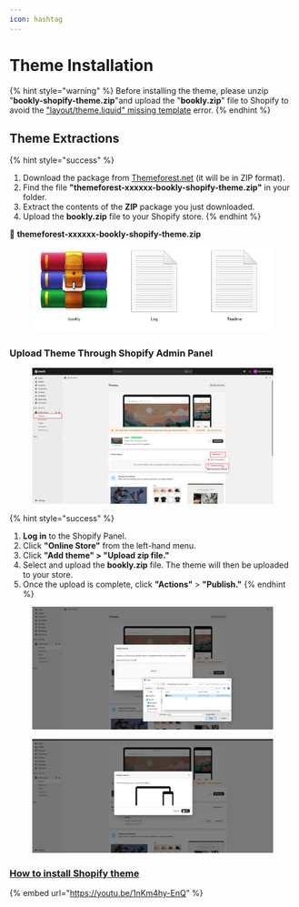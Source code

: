 ```yaml
---
icon: hashtag
---
```


# Theme Installation

{% hint style="warning" %}
Before installing the theme, please unzip "**bookly-shopify-theme.zip**"and  upload the "**bookly.zip**" file to Shopify to avoid the ["layout/theme.liquid" missing template](https://blueskytechco.gitbook.io/glozin-shopify/frequently-asked-questions/missing-template-layout-theme.liquid) error.
{% endhint %}

## **Theme** Extractions <a href="#preparing-the-theme-package" id="preparing-the-theme-package"></a>

{% hint style="success" %}
1. Download the package from  [Themeforest.net](https://themeforest.net/) (it will be in ZIP format).
2. Find the file **"themeforest-xxxxxx-bookly-shopify-theme.zip"** in your folder.
3. Extract the contents of the **ZIP** package you just downloaded.
4. Upload the **bookly.zip** file to your Shopify store.
{% endhint %}

📂 **themeforest-xxxxxx-bookly-shopify-theme.zip**



<figure><img src="../.gitbook/assets/bookly-folder.png" alt=""><figcaption></figcaption></figure>

### Upload Theme Through Shopify Admin Panel



<figure><img src="../.gitbook/assets/install-01.jpg" alt=""><figcaption></figcaption></figure>

{% hint style="success" %}
1. **Log in** to the Shopify Panel.
2. Click **"Online Store"** from the left-hand menu.
3. Click **"Add theme" > "Upload zip file."**
4. Select and upload the **bookly.zip** file. The theme will then be uploaded to your store.
5. Once the upload is complete, click **"Actions"** > **"Publish."**
{% endhint %}

<figure><img src="../.gitbook/assets/install-02.jpg" alt=""><figcaption></figcaption></figure>

<figure><img src="../.gitbook/assets/install-03.jpg" alt=""><figcaption></figcaption></figure>

### [How to install Shopify theme ](https://youtu.be/1nKm4hy-EnQ)

{% embed url="https://youtu.be/1nKm4hy-EnQ" %}
